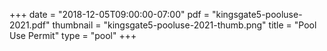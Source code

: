 +++
date = "2018-12-05T09:00:00-07:00"
pdf = "kingsgate5-pooluse-2021.pdf"
thumbnail = "kingsgate5-pooluse-2021-thumb.png"
title = "Pool Use Permit"
type = "pool"
+++

